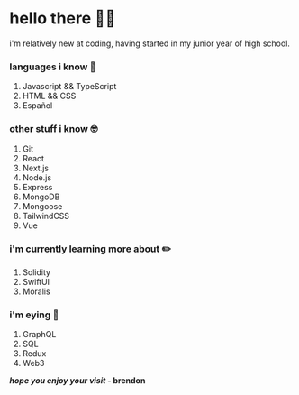 # hello there 👋🏼

i'm relatively new at coding, having started in my junior year of high school.

### languages i know 🧠

1. Javascript && TypeScript
1. HTML && CSS
1. Español

### other stuff i know 🤓

1. Git
1. React
1. Next.js
1. Node.js
1. Express
1. MongoDB
1. Mongoose
1. TailwindCSS
1. Vue

### i'm currently learning more about ✏️

1. Solidity
1. SwiftUI
1. Moralis

### i'm eying 👀

1. GraphQL
1. SQL
1. Redux
1. Web3

**_hope you enjoy your visit_ - brendon**
